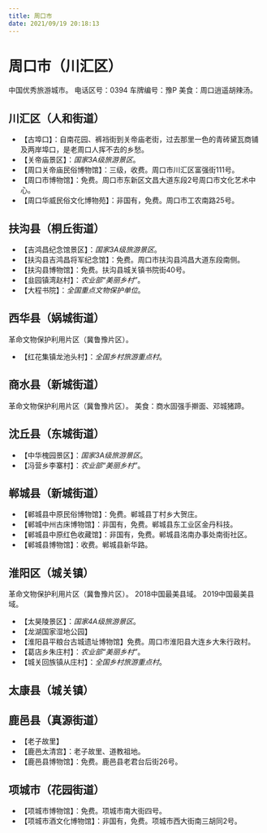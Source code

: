 ```yaml
---
title: 周口市
date: 2021/09/19 20:18:13
---
```


# 周口市（川汇区）
中国优秀旅游城市。
电话区号：0394
车牌编号：豫P
美食：周口逍遥胡辣汤。
## 川汇区（人和街道）
* 【古埠口】：自南花园、裤裆街到关帝庙老街，过去那里一色的青砖黛瓦商铺及两岸埠口，是老周口人挥不去的乡愁。
* 【关帝庙景区】：*国家3A级旅游景区*。
* 【周口关帝庙民俗博物馆】：三级，收费。周口市川汇区富强街111号。
* 【周口市博物馆】：免费。周口市东新区文昌大道东段2号周口市文化艺术中心。
* 【周口华威民俗文化博物苑】：非国有，免费。周口市工农南路25号。
## 扶沟县（桐丘街道）
* 【吉鸿昌纪念馆景区】：*国家3A级旅游景区*。
* 【扶沟县吉鸿昌将军纪念馆】：免费。周口市扶沟县鸿昌大道东段南侧。
* 【扶沟县博物馆】：免费。扶沟县城关镇书院街40号。
* 【韭园镇湾赵村】：*农业部“美丽乡村”*。
* 【大程书院】：*全国重点文物保护单位*。
## 西华县（娲城街道）
革命文物保护利用片区（冀鲁豫片区）。

* 【红花集镇龙池头村】：*全国乡村旅游重点村*。
## 商水县（新城街道）
革命文物保护利用片区（冀鲁豫片区）。
美食：商水固强手擀面、邓城猪蹄。
## 沈丘县（东城街道）
* 【中华槐园景区】：*国家3A级旅游景区*。
* 【冯营乡李寨村】：*农业部“美丽乡村”*。
## 郸城县（新城街道）
* 【郸城县中原民俗博物馆】：免费。郸城县丁村乡大贺庄。
* 【郸城中州古床博物馆】：非国有，免费。郸城县东工业区金丹科技。
* 【郸城县中原红色收藏馆】：非国有，免费。郸城县洺南办事处南街社区。
* 【郸城县博物馆】：收费。郸城县新华路。
## 淮阳区（城关镇）
革命文物保护利用片区（冀鲁豫片区）。
2018中国最美县域。
2019中国最美县域。
* 【太昊陵景区】：*国家4A级旅游景区*。
* 【龙湖国家湿地公园】
* 【淮阳县平粮台古城遗址博物馆】免费。周口市淮阳县大连乡大朱行政村。
* 【葛店乡朱庄村】：*农业部“美丽乡村”*。
* 【城关回族镇从庄村】：*全国乡村旅游重点村*。
## 太康县（城关镇）
## 鹿邑县（真源街道）
* 【老子故里】
* 【鹿邑太清宫】：老子故里、道教祖地。
* 【鹿邑县博物馆】：免费。鹿邑县老君台后街26号。
## 项城市（花园街道）
* 【项城市博物馆】：免费。项城市南大街四号。
* 【项城市酒文化博物馆】：非国有，免费。项城市西大街南三胡同2号。
